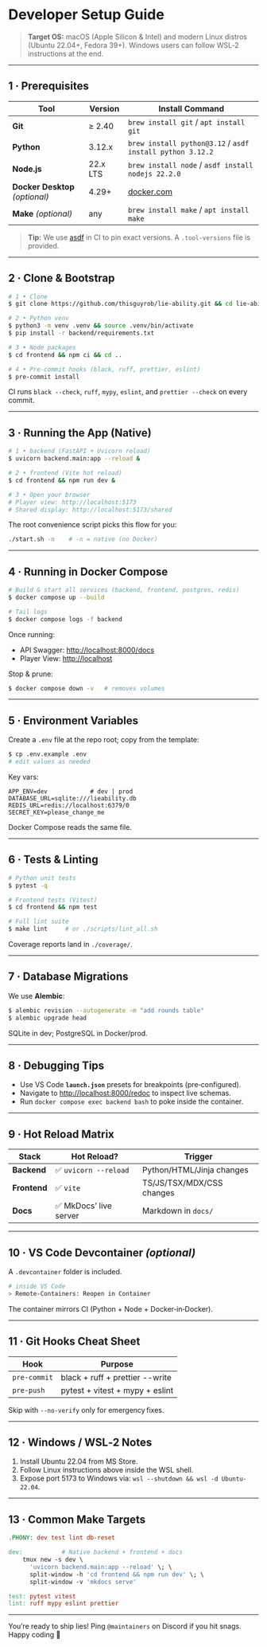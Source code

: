 # Developer Setup Guide

> **Target OS:** macOS (Apple Silicon & Intel) and modern Linux distros (Ubuntu 22.04+, Fedora 39+).  Windows users can follow WSL‑2 instructions at the end.

---

## 1 · Prerequisites

| Tool                            | Version  | Install Command                                           |
| ------------------------------- | -------- | --------------------------------------------------------- |
| **Git**                         | ≥ 2.40   | `brew install git` / `apt install git`                    |
| **Python**                      | 3.12.x   | `brew install python@3.12` / `asdf install python 3.12.2` |
| **Node.js**                     | 22.x LTS | `brew install node` / `asdf install nodejs 22.2.0`        |
| **Docker Desktop** *(optional)* | 4.29+    | [docker.com](https://www.docker.com/)                     |
| **Make** *(optional)*           | any      | `brew install make` / `apt install make`                  |

> **Tip:** We use [asdf](https://asdf-vm.com/) in CI to pin exact versions.  A `.tool-versions` file is provided.

---

## 2 · Clone & Bootstrap

```bash
# 1 • Clone
$ git clone https://github.com/thisguyrob/lie-ability.git && cd lie-ability

# 2 • Python venv
$ python3 -m venv .venv && source .venv/bin/activate
$ pip install -r backend/requirements.txt

# 3 • Node packages
$ cd frontend && npm ci && cd ..

# 4 • Pre‑commit hooks (black, ruff, prettier, eslint)
$ pre-commit install
```

CI runs `black --check`, `ruff`, `mypy`, `eslint`, and `prettier --check` on every commit.

---

## 3 · Running the App (Native)

```bash
# 1 • backend (FastAPI + Uvicorn reload)
$ uvicorn backend.main:app --reload &

# 2 • frontend (Vite hot reload)
$ cd frontend && npm run dev &

# 3 • Open your browser
# Player view: http://localhost:5173
# Shared display: http://localhost:5173/shared
```

The root convenience script picks this flow for you:

```bash
./start.sh -n    # -n = native (no Docker)
```

---

## 4 · Running in Docker Compose

```bash
# Build & start all services (backend, frontend, postgres, redis)
$ docker compose up --build

# Tail logs
$ docker compose logs -f backend
```

Once running:

* API Swagger: [http://localhost:8000/docs](http://localhost:8000/docs)
* Player View: [http://localhost](http://localhost)

Stop & prune:

```bash
$ docker compose down -v   # removes volumes
```

---

## 5 · Environment Variables

Create a `.env` file at the repo root; copy from the template:

```bash
$ cp .env.example .env
# edit values as needed
```

Key vars:

```dotenv
APP_ENV=dev            # dev | prod
DATABASE_URL=sqlite:///lieability.db
REDIS_URL=redis://localhost:6379/0
SECRET_KEY=please_change_me
```

Docker Compose reads the same file.

---

## 6 · Tests & Linting

```bash
# Python unit tests
$ pytest -q

# Frontend tests (Vitest)
$ cd frontend && npm test

# Full lint suite
$ make lint     # or ./scripts/lint_all.sh
```

Coverage reports land in `./coverage/`.

---

## 7 · Database Migrations

We use **Alembic**:

```bash
$ alembic revision --autogenerate -m "add rounds table"
$ alembic upgrade head
```

SQLite in dev; PostgreSQL in Docker/prod.

---

## 8 · Debugging Tips

* Use VS Code **`launch.json`** presets for breakpoints (pre‑configured).
* Navigate to [http://localhost:8000/redoc](http://localhost:8000/redoc) to inspect live schemas.
* Run `docker compose exec backend bash` to poke inside the container.

---

## 9 · Hot Reload Matrix

| Stack        | Hot Reload?           | Trigger                   |
| ------------ | --------------------- | ------------------------- |
| **Backend**  | ✅ `uvicorn --reload`  | Python/HTML/Jinja changes |
| **Frontend** | ✅ `vite`              | TS/JS/TSX/MDX/CSS changes |
| **Docs**     | ✅ MkDocs’ live server | Markdown in `docs/`       |

---

## 10 · VS Code Devcontainer *(optional)*

A `.devcontainer` folder is included.

```bash
# inside VS Code
> Remote‑Containers: Reopen in Container
```

The container mirrors CI (Python + Node + Docker‑in‑Docker).

---

## 11 · Git Hooks Cheat Sheet

| Hook         | Purpose                         |
| ------------ | ------------------------------- |
| `pre-commit` | black + ruff + prettier --write |
| `pre-push`   | pytest + vitest + mypy + eslint |

Skip with `--no-verify` only for emergency fixes.

---

## 12 · Windows / WSL‑2 Notes

1. Install Ubuntu 22.04 from MS Store.
2. Follow Linux instructions above inside the WSL shell.
3. Expose port 5173 to Windows via: `wsl --shutdown && wsl -d Ubuntu-22.04`.

---

## 13 · Common Make Targets

```Makefile
.PHONY: dev test lint db-reset

dev:           # Native backend + frontend + docs
	tmux new -s dev \
	  'uvicorn backend.main:app --reload' \; \
	  split-window -h 'cd frontend && npm run dev' \; \
	  split-window -v 'mkdocs serve'

test: pytest vitest
lint: ruff mypy eslint prettier
```

---

You’re ready to ship lies!  Ping `@maintainers` on Discord if you hit snags.  Happy coding 🚀